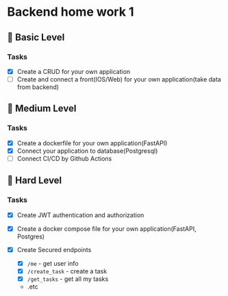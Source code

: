 # Backend home work 1

## 🥉 Basic Level

### Tasks

- [X] Create a CRUD for your own application
- [ ] Create and connect a front(IOS/Web) for your own application(take data from backend)

## 🥈 Medium Level

### Tasks

- [X] Create a dockerfile for your own application(FastAPI)
- [X] Connect your application to database(Postgresql)
- [ ] Connect CI/CD by Github Actions

## 🥇 Hard Level

### Tasks

- [X] Create JWT authentication and authorization
- [X] Create a docker compose file for your own application(FastAPI, Postgres)
- [X] Create Secured endpoints

  - [X] `/me` - get user info
  - [X] `/create_task` - create a task
  - [X] `/get_tasks` - get all my tasks

  - .etc
